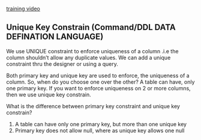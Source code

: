 [training video](https://www.youtube.com/watch?v=oqrsfatxTYE&list=PL08903FB7ACA1C2FB&index=10)

## Unique Key Constrain (Command/DDL DATA DEFINATION LANGUAGE)

We use UNIQUE constraint to enforce uniqueness of a column .i.e the column shouldn’t allow any duplicate values. We can add a unique constraint thru the designer or using a query.

Both primary key and unique key are used to enforce, the uniqueness of a column. So, when do you choose one over the other?
A table can have, only one primary key. If you want to enforce uniqueness on 2 or more columns, then we use unique key constrain.

What is the difference  between primary key constraint and unique key constrain?
1.	A table can have only one primary key, but more than one unique key
2.	Primary key does not allow null, where as unique key allows one null
